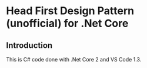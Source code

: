 # Head First Design Pattern (unofficial) for .Net Core

## Introduction

This is C# code done with .Net Core 2 and VS Code 1.3.

<!-- (## How to use) -->
[//]: # (//TODO: Add how to use)
